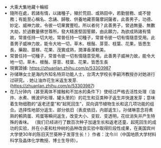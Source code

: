 
# 
- 大乘大集地藏十輪經 
- 隨所在處，若諸有情，以諸種子，殖於荒田、或熟田中，若勤營務、或不營務；有能至心稱名、念誦、歸敬、供養地藏菩薩摩訶薩者，此善男子，功德、妙定、威神力故，令彼一切果實豐稔。所以者何？此善男子，曾過無量、無數大劫，於過數量佛世尊所，發大精進堅固誓願，由此願力，為欲成熟諸有情故，常普任持一切大地，常普任持一切種子，常普令彼一切有情隨意受用。此善男子威神力故，能令大地一切，草木、根鬚、芽莖、枝葉、花果，皆悉生長，藥穀、苗稼、花果、茂實成熟，潤澤香潔軟美。
- 常普任持一切種子，常普令彼一切有情隨意受用。此善男子威神力故，能令大地一切，草木、根鬚、芽莖、枝葉、花果，皆悉生長
- 現實證據: https://zhuanlan.zhihu.com/p/53303987
- 孙储琳女士是海内外知名特异功能人士，台湾大学校长李嗣涔教授亦对她进行过研究。. 她让油炸花生米返生发芽. (https://zhuanlan.zhihu.com/p/53303987)
 - 在几分钟内（甚至离体不接触和不加水的条件下）使经过严格去活性处理（油炸、水煮、微波炉处理、罐头里的）的花生和豆类种子返生并快速发芽；意味着生物细胞的“返老还童”和“起死回生”，双向调节植物生长和这几项功能的组合。选择性地部分返生、部分依旧（表皮依旧，内部返生）。孙储琳意念将煮熟的鹌鹑蛋、鸡蛋等瞬间返生，改变大小、变软、变透明，花纹消失并产生特殊的香味。
（我们已经进行了数百次种子加速生长和返老还童、起死回生的成功的实验，并在小麦和杜仲树的品种改良实验中取得阶段性成果，在美国宾州大学使30年的陈旧天竺葵种子发芽生长！）作者：沈今川（中国地质大学材料科学及晶体化学教授、博士生导师）。
